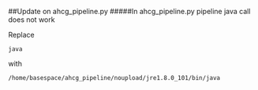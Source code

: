 ##Update on ahcg_pipeline.py
#####In ahcg_pipeline.py pipeline java call does not work

Replace 
```
java 
``` 
with 

```{sh}
/home/basespace/ahcg_pipeline/noupload/jre1.8.0_101/bin/java 
```
